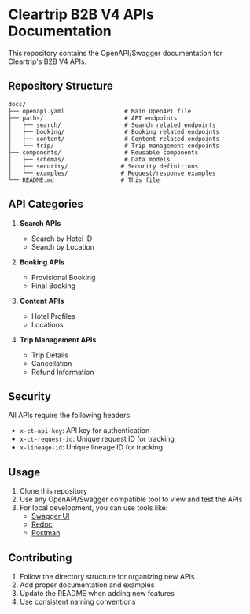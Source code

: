 # Cleartrip B2B V4 APIs Documentation

This repository contains the OpenAPI/Swagger documentation for Cleartrip's B2B V4 APIs.

## Repository Structure

```
docs/
├── openapi.yaml                 # Main OpenAPI file
├── paths/                       # API endpoints
│   ├── search/                  # Search related endpoints
│   ├── booking/                 # Booking related endpoints
│   ├── content/                 # Content related endpoints
│   └── trip/                    # Trip management endpoints
├── components/                  # Reusable components
│   ├── schemas/                 # Data models
│   ├── security/               # Security definitions
│   └── examples/               # Request/response examples
└── README.md                   # This file
```

## API Categories

1. **Search APIs**
   - Search by Hotel ID
   - Search by Location

2. **Booking APIs**
   - Provisional Booking
   - Final Booking

3. **Content APIs**
   - Hotel Profiles
   - Locations

4. **Trip Management APIs**
   - Trip Details
   - Cancellation
   - Refund Information

## Security

All APIs require the following headers:
- `x-ct-api-key`: API key for authentication
- `x-ct-request-id`: Unique request ID for tracking
- `x-lineage-id`: Unique lineage ID for tracking

## Usage

1. Clone this repository
2. Use any OpenAPI/Swagger compatible tool to view and test the APIs
3. For local development, you can use tools like:
   - [Swagger UI](https://swagger.io/tools/swagger-ui/)
   - [Redoc](https://github.com/Redocly/redoc)
   - [Postman](https://www.postman.com/)

## Contributing

1. Follow the directory structure for organizing new APIs
2. Add proper documentation and examples
3. Update the README when adding new features
4. Use consistent naming conventions 